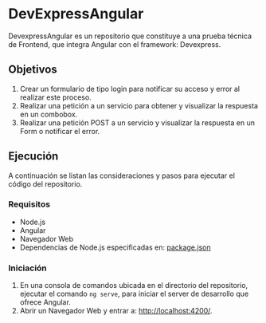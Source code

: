 # DevExpressAngular
DevexpressAngular es un repositorio que constituye a una prueba técnica de Frontend, que integra Angular con el framework: Devexpress.

## Objetivos
1. Crear un formulario de tipo login para notificar su acceso y error al realizar este proceso.
2.  Realizar una petición a un servicio para obtener y visualizar la respuesta en un combobox.
3. Realizar una petición POST a un servicio y visualizar la respuesta en un Form o notificar el error.

## Ejecución
A continuación se listan las consideraciones y pasos para ejecutar el código del repositorio.
### Requisitos
- Node.js
- Angular
- Navegador Web
- Dependencias de Node.js especificadas en: [package.json](https://github.com/johansmartinez/devexpressangular/blob/main/package.json "package.json")
### Iniciación
1. En una consola de comandos ubicada en el directorio del repositorio, ejecutar el comando `ng serve`, para iniciar el server de desarrollo que ofrece Angular.
2. Abrir un Navegador Web y entrar a: [http://localhost:4200/](http://localhost:4200/ "http://localhost:4200/").